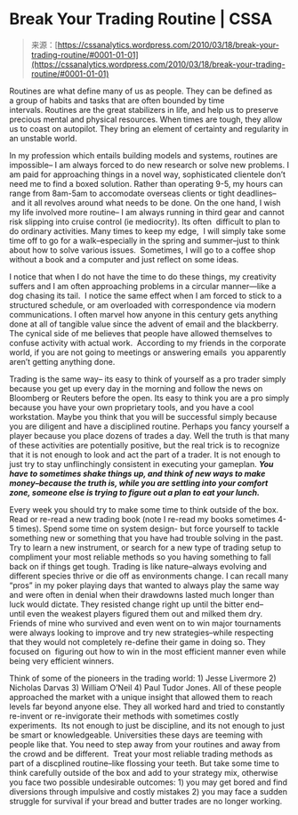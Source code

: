 <!--yml
category: 未分类
date: 2024-05-12 18:33:57
-->

# Break Your Trading Routine | CSSA

> 来源：[https://cssanalytics.wordpress.com/2010/03/18/break-your-trading-routine/#0001-01-01](https://cssanalytics.wordpress.com/2010/03/18/break-your-trading-routine/#0001-01-01)

Routines are what define many of us as people. They can be defined as a group of habits and tasks that are often bounded by time intervals. Routines are the great stabilizers in life, and help us to preserve precious mental and physical resources. When times are tough, they allow us to coast on autopilot. They bring an element of certainty and regularity in an unstable world.

In my profession which entails building models and systems, routines are impossible– I am always forced to do new research or solve new problems. I am paid for approaching things in a novel way, sophisticated clientele don’t need me to find a boxed solution. Rather than operating 9-5, my hours can range from 8am-5am to accomodate overseas clients or tight deadlines– and it all revolves around what needs to be done. On the one hand, I wish my life involved more routine– I am always running in third gear and cannot risk slipping into cruise control (ie mediocrity). Its often  difficult to plan to do ordinary activities. Many times to keep my edge,  I will simply take some time off to go for a walk–especially in the spring and summer–just to think about how to solve various issues.  Sometimes, I will go to a coffee shop without a book and a computer and just reflect on some ideas.

I notice that when I do not have the time to do these things, my creativity suffers and I am often approaching problems in a circular manner—like a dog chasing its tail.  I notice the same effect when I am forced to stick to a structured schedule, or am overloaded with correspondence via modern communications. I often marvel how anyone in this century gets anything done at all of tangible value since the advent of email and the blackberry. The cynical side of me believes that people have allowed themselves to confuse activity with actual work.  According to my friends in the corporate world, if you are not going to meetings or answering emails  you apparently aren’t getting anything done.

Trading is the same way– its easy to think of yourself as a pro trader simply because you get up every day in the morning and follow the news on Bloomberg or Reuters before the open. Its easy to think you are a pro simply because you have your own proprietary tools, and you have a cool workstation. Maybe you think that you will be successful simply because you are diligent and have a disciplined routine. Perhaps you fancy yourself a player because you place dozens of trades a day. Well the truth is that many of these activities are potentially positive, but the real trick is to recognize that it is not enough to look and act the part of a trader. It is not enough to just try to stay unflinchingly consistent in executing your gameplan. ***You have to sometimes shake things up, and think of new ways to make money–because the truth is, while you are settling into your comfort zone, someone else is trying to figure out a plan to eat your lunch.***

Every week you should try to make some time to think outside of the box. Read or re-read a new trading book (note I re-read my books sometimes 4-5 times). Spend some time on system design- but force yourself to tackle something new or something that you have had trouble solving in the past.  Try to learn a new instrument, or search for a new type of trading setup to compliment your most reliable methods so you having something to fall back on if things get tough. Trading is like nature–always evolving and different species thrive or die off as environments change. I can recall many “pros” in my poker playing days that wanted to always play the same way and were often in denial when their drawdowns lasted much longer than luck would dictate. They resisted change right up until the bitter end–until even the weakest players figured them out and milked them dry. Friends of mine who survived and even went on to win major tournaments were always looking to improve and try new strategies–while respecting that they would not completely re-define their game in doing so. They focused on  figuring out how to win in the most efficient manner even while being very efficient winners.

Think of some of the pioneers in the trading world: 1) Jesse Livermore 2) Nicholas Darvas 3) William O’Neil 4) Paul Tudor Jones. All of these people approached the market with a unique insight that allowed them to reach levels far beyond anyone else. They all worked hard and tried to constantly re-invent or re-invigorate their methods with sometimes costly experiments.  Its not enough to just be discipline, and its not enough to just be smart or knowledgeable. Universities these days are teeming with people like that. You need to step away from your routines and away from the crowd and be different.  Treat your most reliable trading methods as part of a discplined routine–like flossing your teeth. But take some time to think carefully outside of the box and add to your strategy mix, otherwise you face two possible undesirable outcomes: 1) you may get bored and find diversions through impulsive and costly mistakes 2) you may face a sudden struggle for survival if your bread and butter trades are no longer working.
